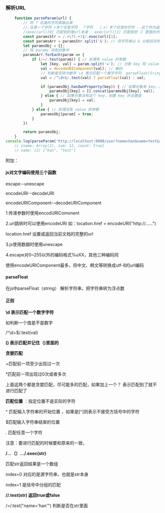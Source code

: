 ### 解析URL



```javascript
    function parseParam(url) {
        // 将 ? 后面的字符串取出来
        //.任意一个字符 +多个任意字符  ？字符  （.+）多个任意的字符 --这个作为返回值
        //exec(url)[0] 匹配到的是url本身   exec(url)[1] 匹配到的（）里面的内容
        const paramsStr = /.+\?(.+)$/.exec(url)[1];
        const paramsArr = paramsStr.split('&'); // 将字符串以 & 分割后存到数组中
        let paramsObj = {};
        // 将 params 存到对象中
        paramsArr.forEach(param => {
            if (/=/.test(param)) { // 处理有 value 的参数
                let [key, val] = param.split('='); // 分割 key 和 value
                val = decodeURIComponent(val); // 解码
                // 判断是否转为数字 \d 表示匹配一个数字字符  parseFloat(Sring) 解析一个字符串返回一个浮点数
                val = /^\d+$/.test(val) ? parseFloat(val) : val;

                if (paramsObj.hasOwnProperty(key)) { // 如果对象有 key，则添加一个值
                    paramsObj[key] = [].concat(paramsObj[key], val);
                } else { // 如果对象没有这个 key，创建 key 并设置值
                    paramsObj[key] = val;
                }
            } else { // 处理没有 value 的参数
                paramsObj[param] = true;
            }
        })

        return paramsObj;
    }
console.log(parseParam('http://localhost:8080/user?name=han&name=test&sum=12&count'))
    // {name: Array(2), sum: 12, count: true}
    // name: (2) ["han", "test"]
```



附加：

#### js对文字编码使用三个函数

escape--unescape

encodeURI--decodeURI

encodeURIComponent--decodeURIComponent

1.传递参数时使用encodURIComonent

2.url跳转时可以使用encodeURI 如：location.href = encodeURI("http://……")

location.href 设置或返回当前文档的完整的url

3.js使用数据时使用unescape

4.escape对0~255以外的编码格式%uXX，其他三种编码同

使用encodeURIComponent最多，将中文、韩文等转换成utf-8的url编码

#### parseFloat

在js中parseFloat（string） 解析字符串，把字符串转为浮点数

#### 正则

**\d 表示匹配一个数字字符**

如判断一个值是不是数字

/^\d+$/.test(val)

**() 表示匹配并记住（)里面的**

**贪婪匹配**

+匹配前一项至少出现过一次

*匹配前一项出现过0次或者多次

上面这两个都是贪婪匹配，尽可能多的匹配，如果加上一个？ 表示匹配到了就不进行匹配了

**匹配位置** ：指定位置不是实际的字符

^ 匹配输入字符串的开始位置 ，如果是[^]则表示不接受方括号中的字符 

$匹配输入字符串结束的位置

. 匹配任意一个字符

注意：要进行匹配的时候要和原来的一致，

**/…（）…/.exec(str)** 

匹配str返回结果是一个数组

index=0 对应的是源字符串，也就是str本身

index=1 是括号中分组的匹配

**//.test(str) 返回true或false**

/=/.test("name='han'") 判断是否在str里面 